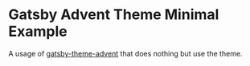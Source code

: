 # Gatsby Advent Theme Minimal Example

A usage of [gatsby-theme-advent](https://github.com/agneym/gatsby-theme-advent) that does nothing but use the theme.
